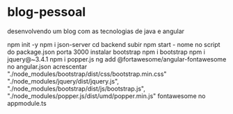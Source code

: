 # blog-pessoal
desenvolvendo um blog com as tecnologias de java e angular

npm init -y
npm i json-server
cd backend
subir npm start - nome no script do package.json porta 3000
instalar bootstrap
npm i bootstrap
npm i jquery@~3.4.1
npm i popper.js
ng add @fortawesome/angular-fontawesome
no angular.json acrescentar
"./node_modules/bootstrap/dist/css/bootstrap.min.css"
"./node_modules/jquery/dist/jquery.js",
"./node_modules/bootstrap/dist/js/bootstrap.js",
"./node_modules/popper.js/dist/umd/popper.min.js"
fontawesome no appmodule.ts
